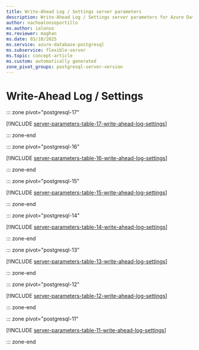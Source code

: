 ```yaml
---
title: Write-Ahead Log / Settings server parameters
description: Write-Ahead Log / Settings server parameters for Azure Database for PostgreSQL - Flexible Server.
author: nachoalonsoportillo
ms.author: ialonso
ms.reviewer: maghan
ms.date: 03/10/2025
ms.service: azure-database-postgresql
ms.subservice: flexible-server
ms.topic: concept-article
ms.custom: automatically generated
zone_pivot_groups: postgresql-server-version
---
```

# Write-Ahead Log / Settings


::: zone pivot="postgresql-17"

[!INCLUDE [server-parameters-table-17-write-ahead-log-settings](./includes/server-parameters-table-17-write-ahead-log-settings.md)]

::: zone-end


::: zone pivot="postgresql-16"

[!INCLUDE [server-parameters-table-16-write-ahead-log-settings](./includes/server-parameters-table-16-write-ahead-log-settings.md)]

::: zone-end


::: zone pivot="postgresql-15"

[!INCLUDE [server-parameters-table-15-write-ahead-log-settings](./includes/server-parameters-table-15-write-ahead-log-settings.md)]

::: zone-end


::: zone pivot="postgresql-14"

[!INCLUDE [server-parameters-table-14-write-ahead-log-settings](./includes/server-parameters-table-14-write-ahead-log-settings.md)]

::: zone-end


::: zone pivot="postgresql-13"

[!INCLUDE [server-parameters-table-13-write-ahead-log-settings](./includes/server-parameters-table-13-write-ahead-log-settings.md)]

::: zone-end


::: zone pivot="postgresql-12"

[!INCLUDE [server-parameters-table-12-write-ahead-log-settings](./includes/server-parameters-table-12-write-ahead-log-settings.md)]

::: zone-end


::: zone pivot="postgresql-11"

[!INCLUDE [server-parameters-table-11-write-ahead-log-settings](./includes/server-parameters-table-11-write-ahead-log-settings.md)]

::: zone-end


